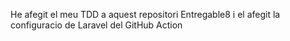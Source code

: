 He afegit el meu TDD a aquest repositori Entregable8 i el afegit la configuracio de Laravel del GitHub Action
